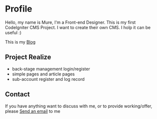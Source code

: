 # Profile
Hello, my name is Mure, I'm a Front-end Designer. This is my first CodeIgniter CMS Project. I want to create  their own CMS. I holp it can be useful :)

This is my <a href="http://mure.space">Blog</a>

## Project Realize
* back-stage management login/register
* simple pages and article pages
* sub-account register and log record

## Contact
If you have anything want to discuss with me, or to provide working/offer,  please <a href="mailto:405348097@qq.com">Send an email</a> to me